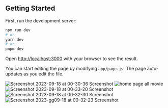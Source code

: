 ## Getting Started

First, run the development server:

```bash
npm run dev
# or
yarn dev
# or
pnpm dev
```

Open [http://localhost:3000](http://localhost:3000) with your browser to see the result.

You can start editing the page by modifying `app/page.js`. The page auto-updates as you edit the file.


![Screenshot 2023-09-18 at 00-30-36 Screenshot](https://github.com/rezowansifat/Ott-Platform-NextApp/assets/119602384/f588062d-eb5d-43b8-bad6-0d67b0cf87d1)
![home page all movie](https://github.com/rezowansifat/Ott-Platform-NextApp/assets/119602384/83cc5c2a-07ef-43f5-939b-1fe717cd177e)
![Screenshot 2023-09-18 at 00-33-20 Screenshot](https://github.com/rezowansifat/Ott-Platform-NextApp/assets/119602384/6ce09022-0ba3-4227-8b4f-e73b91b139b5)
![Screenshot 2023-09-18 at 00-32-30 Screenshot](https://github.com/rezowansifat/Ott-Platform-NextApp/assets/119602384/ccf4d090-e4b5-4f95-8b82-e2b07ca1ffcc)
![Screenshot 2023-gg09-18 at 00-32-23 Screenshot](https://github.com/rezowansifat/Ott-Platform-NextApp/assets/119602384/19a8f167-2b95-4a76-aed6-44d20e967e9a)

